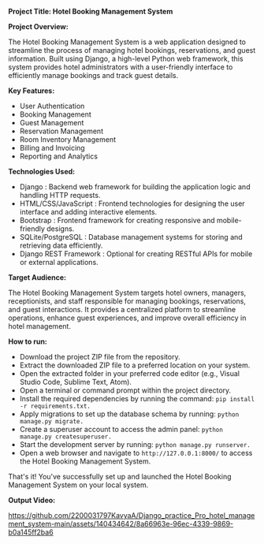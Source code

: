 **Project Title: Hotel Booking Management System**

**Project Overview:**

The Hotel Booking Management System is a web application designed to streamline the process of managing hotel bookings, reservations, and guest information. Built using Django, a high-level Python web framework, this system provides hotel administrators with a user-friendly interface to efficiently manage bookings and track guest details.

**Key Features:**

- User Authentication
- Booking Management
- Guest Management
- Reservation Management
- Room Inventory Management
- Billing and Invoicing
- Reporting and Analytics

**Technologies Used:**

* Django : Backend web framework for building the application logic and handling HTTP requests.
* HTML/CSS/JavaScript : Frontend technologies for designing the user interface and adding interactive elements.
* Bootstrap : Frontend framework for creating responsive and mobile-friendly designs.
* SQLite/PostgreSQL : Database management systems for storing and retrieving data efficiently.
* Django REST Framework : Optional for creating RESTful APIs for mobile or external applications.

**Target Audience:**

The Hotel Booking Management System targets hotel owners, managers, receptionists, and staff responsible for managing bookings, reservations, and guest interactions. It provides a centralized platform to streamline operations, enhance guest experiences, and improve overall efficiency in hotel management.

**How to run:**

- Download the project ZIP file from the repository.
- Extract the downloaded ZIP file to a preferred location on your system.
- Open the extracted folder in your preferred code editor (e.g., Visual Studio Code, Sublime Text, Atom).
- Open a terminal or command prompt within the project directory.
- Install the required dependencies by running the command:
         ```
         pip install -r requirements.txt.
        ```
- Apply migrations to set up the database schema by running:
         ```
         python manage.py migrate.
         ```
- Create a superuser account to access the admin panel:
         ```
         python manage.py createsuperuser.
         ``` 
- Start the development server by running:
         ```
         python manage.py runserver.
        ```
- Open a web browser and navigate to `http://127.0.0.1:8000/` to access the Hotel Booking Management System.

That's it! You've successfully set up and launched the Hotel Booking Management System on your local system.

**Output Video:**

https://github.com/2200031797KavyaA/Django_practice_Pro_hotel_management_system-main/assets/140434642/8a66963e-96ec-4339-9869-b0a145ff2ba6
